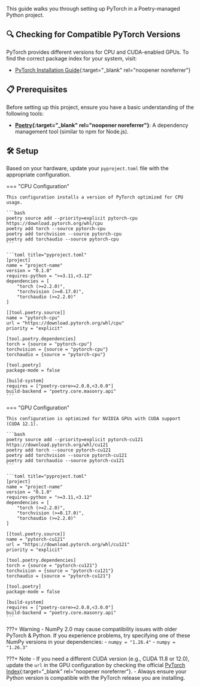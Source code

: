 This guide walks you through setting up PyTorch in a Poetry-managed Python project.

## 🔍 Checking for Compatible PyTorch Versions

PyTorch provides different versions for CPU and CUDA-enabled GPUs. To find the correct package index for your system, visit:

- [PyTorch Installation Guide](https://pytorch.org/get-started/locally/){:target="_blank" rel="noopener noreferrer"}

## 📋 Prerequisites

Before setting up this project, ensure you have a basic understanding of the following tools:

- **[Poetry](https://python-poetry.org){:target="_blank" rel="noopener noreferrer"}**: A dependency management tool (similar to npm for Node.js).

## 🛠️ Setup

Based on your hardware, update your `pyproject.toml` file with the appropriate configuration.

=== "CPU Configuration" 

    This configuration installs a version of PyTorch optimized for CPU usage.

    ```bash
    poetry source add --priority=explicit pytorch-cpu https://download.pytorch.org/whl/cpu
    poetry add torch --source pytorch-cpu
    poetry add torchvision --source pytorch-cpu
    poetry add torchaudio --source pytorch-cpu
    ```

    ```toml title="pyproject.toml"
    [project]
    name = "project-name"
    version = "0.1.0"
    requires-python = ">=3.11,<3.12"
    dependencies = [
        "torch (>=2.2.0)",
        "torchvision (>=0.17.0)",
        "torchaudio (>=2.2.0)"
    ]

    [[tool.poetry.source]]
    name = "pytorch-cpu"
    url = "https://download.pytorch.org/whl/cpu"
    priority = "explicit"

    [tool.poetry.dependencies]
    torch = {source = "pytorch-cpu"}
    torchvision = {source = "pytorch-cpu"}
    torchaudio = {source = "pytorch-cpu"}

    [tool.poetry]
    package-mode = false

    [build-system]
    requires = ["poetry-core>=2.0.0,<3.0.0"]
    build-backend = "poetry.core.masonry.api"
    ```

=== "GPU Configuration" 

    This configuration is optimized for NVIDIA GPUs with CUDA support (CUDA 12.1).
    
    ```bash
    poetry source add --priority=explicit pytorch-cu121 https://download.pytorch.org/whl/cu121
    poetry add torch --source pytorch-cu121
    poetry add torchvision --source pytorch-cu121
    poetry add torchaudio --source pytorch-cu121
    ```

    ```toml title="pyproject.toml"
    [project]
    name = "project-name"
    version = "0.1.0"
    requires-python = ">=3.11,<3.12"
    dependencies = [
        "torch (>=2.2.0)",
        "torchvision (>=0.17.0)",
        "torchaudio (>=2.2.0)"
    ]

    [[tool.poetry.source]]
    name = "pytorch-cu121"
    url = "https://download.pytorch.org/whl/cu121"
    priority = "explicit"

    [tool.poetry.dependencies]
    torch = {source = "pytorch-cu121"}
    torchvision = {source = "pytorch-cu121"}
    torchaudio = {source = "pytorch-cu121"}

    [tool.poetry]
    package-mode = false

    [build-system]
    requires = ["poetry-core>=2.0.0,<3.0.0"]
    build-backend = "poetry.core.masonry.api"
    ```

???+ Warning
    - NumPy 2.0 may cause compatibility issues with older PyTorch & Python. If you experience problems, try specifying one of these NumPy versions in your dependencies:
        - `numpy = "1.26.4"` 
        - `numpy = "1.26.3"`

???+ Note
    - If you need a different CUDA version (e.g., CUDA 11.8 or 12.0), update the `url` in the GPU configuration by checking the official [PyTorch Index](https://pytorch.org/get-started/locally/){:target="_blank" rel="noopener noreferrer"}.
    - Always ensure your Python version is compatible with the PyTorch release you are installing.